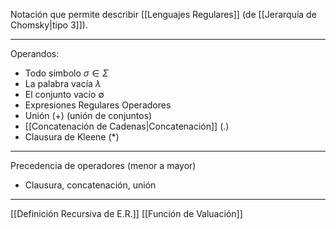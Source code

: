 Notación que permite describir [[Lenguajes Regulares]] (de [[Jerarquía de Chomsky|tipo 3]]).
***
Operandos:
- Todo símbolo $σ∈Σ$
- La palabra vacía $λ$
- El conjunto vacío $∅$
- Expresiones Regulares
Operadores
- Unión $(+)$ (unión de conjuntos)
- [[Concatenación de Cadenas|Concatenación]] $(.)$
- Clausura de Kleene $(*)$
***
Precedencia de operadores (menor a mayor)
- Clausura, concatenación, unión
***
[[Definición Recursiva de E.R.]] 
[[Función de Valuación]] 
